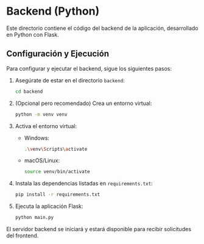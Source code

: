 # Backend (Python)

Este directorio contiene el código del backend de la aplicación, desarrollado en Python con Flask.

## Configuración y Ejecución

Para configurar y ejecutar el backend, sigue los siguientes pasos:

1.  Asegúrate de estar en el directorio `backend`:
    ```bash
    cd backend
    ```

2.  (Opcional pero recomendado) Crea un entorno virtual:
    ```bash
    python -m venv venv
    ```

3.  Activa el entorno virtual:
    -   Windows:
        ```bash
        .\venv\Scripts\activate
        ```
    -   macOS/Linux:
        ```bash
        source venv/bin/activate
        ```

4.  Instala las dependencias listadas en `requirements.txt`:
    ```bash
    pip install -r requirements.txt
    ```

5.  Ejecuta la aplicación Flask:
    ```bash
    python main.py
    ```

El servidor backend se iniciará y estará disponible para recibir solicitudes del frontend.